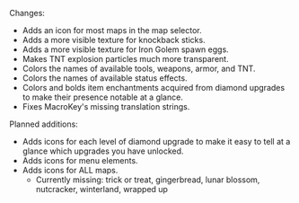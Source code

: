 Changes:
* Adds an icon for most maps in the map selector.
* Adds a more visible texture for knockback sticks.
* Adds a more visible texture for Iron Golem spawn eggs.
* Makes TNT explosion particles much more transparent.
* Colors the names of available tools, weapons, armor, and TNT.
* Colors the names of available status effects.
* Colors and bolds item enchantments acquired from diamond upgrades to make their presence notable at a glance.
* Fixes MacroKey's missing translation strings.

Planned additions:
* Adds icons for each level of diamond upgrade to make it easy to tell at a glance which upgrades you have unlocked.
* Adds icons for menu elements.
* Adds icons for ALL maps.
  * Currently missing: trick or treat, gingerbread, lunar blossom, nutcracker, winterland, wrapped up